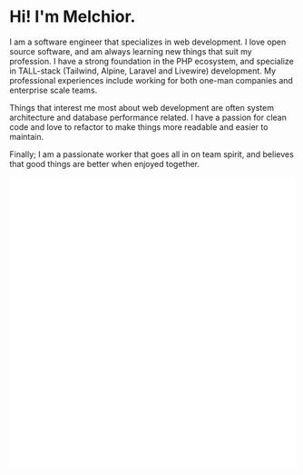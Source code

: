 # Hi! I'm Melchior. 
I am a software engineer that specializes in web development. I love open source software, and am always learning new things that suit my profession. I have a strong foundation in the PHP ecosystem, and specialize in TALL-stack (Tailwind, Alpine, Laravel and Livewire) development.
My professional experiences include working for both one-man companies and enterprise scale teams. 

Things that interest me most about web development are often system architecture and database performance related. I have a passion for clean code and love to refactor to make things more readable and easier to maintain. 

Finally; I am a passionate worker that goes all in on team spirit, and believes that good things are better when enjoyed together.

![Metrics](https://github.com/MelchiorKokernoot/MelchiorKokernoot/blob/main/metrics.svg)
